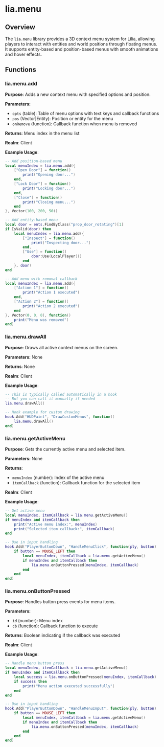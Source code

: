 # lia.menu

## Overview
The `lia.menu` library provides a 3D context menu system for Lilia, allowing players to interact with entities and world positions through floating menus. It supports entity-based and position-based menus with smooth animations and hover effects.

## Functions

### lia.menu.add
**Purpose**: Adds a new context menu with specified options and position.

**Parameters**:
- `opts` (table): Table of menu options with text keys and callback functions
- `pos` (Vector|Entity): Position or entity for the menu
- `onRemove` (function): Callback function when menu is removed

**Returns**: Menu index in the menu list

**Realm**: Client

**Example Usage**:
```lua
-- Add position-based menu
local menuIndex = lia.menu.add({
    ["Open Door"] = function()
        print("Opening door...")
    end,
    ["Lock Door"] = function()
        print("Locking door...")
    end,
    ["Close"] = function()
        print("Closing menu...")
    end
}, Vector(100, 200, 50))

-- Add entity-based menu
local door = ents.FindByClass("prop_door_rotating")[1]
if IsValid(door) then
    local menuIndex = lia.menu.add({
        ["Inspect"] = function()
            print("Inspecting door...")
        end,
        ["Use"] = function()
            door:Use(LocalPlayer())
        end
    }, door)
end

-- Add menu with removal callback
local menuIndex = lia.menu.add({
    ["Action 1"] = function()
        print("Action 1 executed")
    end,
    ["Action 2"] = function()
        print("Action 2 executed")
    end
}, Vector(0, 0, 0), function()
    print("Menu was removed")
end)
```

### lia.menu.drawAll
**Purpose**: Draws all active context menus on the screen.

**Parameters**: None

**Returns**: None

**Realm**: Client

**Example Usage**:
```lua
-- This is typically called automatically in a hook
-- But you can call it manually if needed
lia.menu.drawAll()

-- Hook example for custom drawing
hook.Add("HUDPaint", "DrawCustomMenus", function()
    lia.menu.drawAll()
end)
```

### lia.menu.getActiveMenu
**Purpose**: Gets the currently active menu and selected item.

**Parameters**: None

**Returns**: 
- `menuIndex` (number): Index of the active menu
- `itemCallback` (function): Callback function for the selected item

**Realm**: Client

**Example Usage**:
```lua
-- Get active menu
local menuIndex, itemCallback = lia.menu.getActiveMenu()
if menuIndex and itemCallback then
    print("Active menu index:", menuIndex)
    print("Selected item callback:", itemCallback)
end

-- Use in input handling
hook.Add("PlayerButtonDown", "HandleMenuClick", function(ply, button)
    if button == MOUSE_LEFT then
        local menuIndex, itemCallback = lia.menu.getActiveMenu()
        if menuIndex and itemCallback then
            lia.menu.onButtonPressed(menuIndex, itemCallback)
        end
    end
end)
```

### lia.menu.onButtonPressed
**Purpose**: Handles button press events for menu items.

**Parameters**:
- `id` (number): Menu index
- `cb` (function): Callback function to execute

**Returns**: Boolean indicating if the callback was executed

**Realm**: Client

**Example Usage**:
```lua
-- Handle menu button press
local menuIndex, itemCallback = lia.menu.getActiveMenu()
if menuIndex and itemCallback then
    local success = lia.menu.onButtonPressed(menuIndex, itemCallback)
    if success then
        print("Menu action executed successfully")
    end
end

-- Use in input handling
hook.Add("PlayerButtonDown", "HandleMenuInput", function(ply, button)
    if button == MOUSE_LEFT then
        local menuIndex, itemCallback = lia.menu.getActiveMenu()
        if menuIndex and itemCallback then
            lia.menu.onButtonPressed(menuIndex, itemCallback)
        end
    end
end)
```
